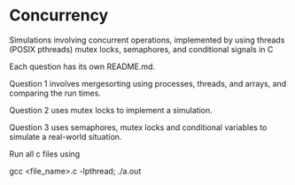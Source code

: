# Concurrency
Simulations involving concurrent operations, implemented by using threads (POSIX pthreads) mutex locks, semaphores, and conditional signals in C

Each question has its own README.md.

Question 1 involves mergesorting using processes, threads, and arrays, and comparing the run times.

Question 2 uses mutex locks to implement a simulation.

Question 3 uses semaphores, mutex locks and conditional variables to simulate a real-world situation.

Run all c files using 

gcc <file_name>.c -lpthread; ./a.out
